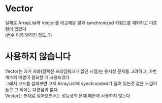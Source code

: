 # Vector

실제로 ArrayList와 Vector를 비교해본 결과 synchronized 키워드를 제외하고 다른점이 없었다  
(변수 이름 달라진 정도..?)

# 사용하지 않습니다
Vector는 과거 자바(컬렉션 프레임워크가 없던 시절)는 동시성 문제를 고려하고, 가변 개수의 배열이 필요할 때 사용되었다   
그래서 코드를 살펴보면 그저 ArrayList에 synchronized가 달려 있는것 같은 느낌이 들고 그 외에는 다른점이 없다  
Vector는 현대로 넘어오면서는 성능상의 문제 때문에 사용하지 않는다
